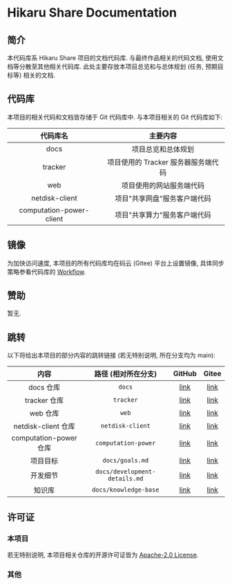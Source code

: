 # Hikaru Share Documentation

## 简介

本代码库系 Hikaru Share 项目的文档代码库. 与最终作品相关的代码文档, 使用文档等分散至其他相关代码库. 此处主要存放本项目总览和与总体规划 (任务, 预期目标等) 相关的文档.

## 代码库

本项目的相关代码和文档皆存储于 Git 代码库中. 与本项目相关的 Git 代码库如下:

| 代码库名 | 主要内容 |
| :-: | :-: |
| docs | 项目总览和总体规划 |
| tracker | 项目使用的 Tracker 服务器服务端代码 |
| web | 项目使用的网站服务端代码 |
| netdisk-client | 项目"共享网盘"服务客户端代码 |
| computation-power-client | 项目"共享算力"服务客户端代码 |

## 镜像

为加快访问速度, 本项目的所有代码库均在码云 (Gitee) 平台上设置镜像, 具体同步策略参看代码库的 [Workflow](/.github/workflows/git-mirror.yml).

## 赞助

暂无.

## 跳转

以下将给出本项目的部分内容的跳转链接 (若无特别说明, 所在分支均为 main):

| 内容 | 路径 (相对所在分支) | GitHub | Gitee |
| :-: | :-: | :-: | :-: |
| docs 仓库 | `docs` | [link](https://github.com/hikarushare/docs) | [link](https://gitee.com/hikarushare/docs) |
| tracker 仓库 | `tracker` | [link](https://github.com/hikarushare/tracker) | [link](https://gitee.com/hikarushare/tracker) |
| web 仓库 | `web` | [link](https://github.com/hikarushare/web) | [link](https://gitee.com/hikarushare/web) |
| netdisk-client 仓库 | `netdisk-client` | [link](https://github.com/hitszshare/netdisk-client) | [link](https://gitee.com/hikarushare/netdisk-client) |
| computation-power 仓库 | `computation-power` | [link](https://github.com/hitszshare/computation-power) | [link](https://gitee.com/hikarushare/computation-power) |
| 项目目标 | `docs/goals.md` | [link](https://github.com/hikarushare/docs/blob/main/goals.md) | [link](https://gitee.com/hikarushare/docs/blob/main/goals.md) |
| 开发细节 | `docs/development-details.md` | [link](https://github.com/hikarushare/docs/blob/main/development-details.md) | [link](https://gitee.com/hikarushare/docs/blob/main/development-details.md) |
| 知识库 | `docs/knowledge-base` | [link](https://github.com/hikarushare/docs/tree/main/knowledge-base) | [link](https://gitee.com/hikarushare/docs/tree/main/knowledge-base) |

## 许可证

### 本项目

若无特别说明, 本项目相关仓库的开源许可证皆为 [Apache-2.0 License](/LICENSE).

### 其他